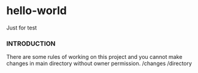 # hello-world
Just for test 
### INTRODUCTION
There are some rules of working on this project and you cannot make changes in main directory without owner permission.
/changes
/directory

